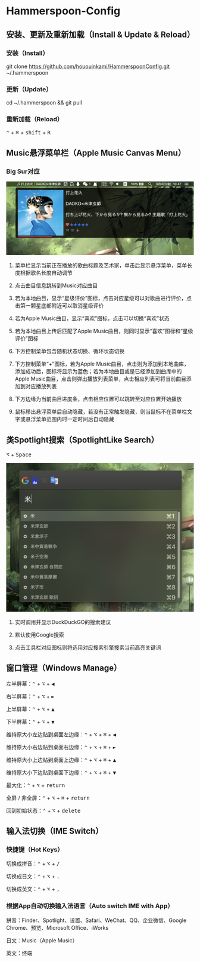 # Hammerspoon-Config

## 安装、更新及重新加载（Install & Update & Reload）

### 安装（Install）

git clone https://github.com/hououinkami/HammerspoonConfig.git ~/.hammerspoon

### 更新（Update）

cd ~/.hammerspoon && git pull

### 重新加载（Reload）

<kbd>⌃</kbd> + <kbd>⌘</kbd> + <kbd>shift</kbd> + <kbd>R</kbd>

## Music悬浮菜单栏（Apple Music Canvas Menu）

### Big Sur对应

![image](https://github.com/hououinkami/HammerspoonConfig/raw/master/image/README/Music.png)

1. 菜单栏显示当前正在播放的歌曲标题及艺术家，单击后显示悬浮菜单，菜单长度根据歌名长度自动调节

2. 点击曲目信息跳转到Music对应曲目

3. 若为本地曲目，显示“星级评价”图标，点击对应星级可以对歌曲进行评价，点击第一颗星底部附近可以取消星级评价

4. 若为Apple Music曲目，显示“喜欢”图标，点击可以切换“喜欢”状态

5. 若为本地曲目上传后匹配了Apple Music曲目，则同时显示“喜欢”图标和“星级评价”图标

6. 下方控制菜单包含随机状态切换、循环状态切换

7. 下方控制菜单“+”图标，若为Apple Music曲目，点击则为添加到本地曲库，添加成功后，图标将显示为蓝色；若为本地曲目或是已经添加到曲库中的Apple Music曲目，点击则弹出播放列表菜单，点击相应列表可将当前曲目添加到对应播放列表

8. 下方边缘为当前曲目进度条，点击相应位置可以跳转至对应位置开始播放

9. 鼠标移出悬浮菜单后自动隐藏，若没有正常触发隐藏，则当鼠标不在菜单栏文字或悬浮菜单范围内时一定时间后自动隐藏


## 类Spotlight搜索（SpotlightLike Search）

<kbd>⌥</kbd> + <kbd>Space</kbd>

![image](https://github.com/hououinkami/HammerspoonConfig/raw/master/image/README/SpotlightLike.png)

1. 实时调用并显示DuckDuckGO的搜索建议

2. 默认使用Google搜索

3. 点击工具栏对应图标则将选用对应搜索引擎搜索当前高亮关键词

## 窗口管理（Windows Manage）

左半屏幕：<kbd>⌃</kbd> + <kbd>⌥</kbd> + <kbd>◀︎</kbd>

右半屏幕：<kbd>⌃</kbd> + <kbd>⌥</kbd> + <kbd>►</kbd>

上半屏幕：<kbd>⌃</kbd> + <kbd>⌥</kbd> + <kbd>▲</kbd>

下半屏幕：<kbd>⌃</kbd> + <kbd>⌥</kbd> + <kbd>▼</kbd>

维持原大小左边贴到桌面左边缘：<kbd>⌃</kbd> + <kbd>⌥</kbd> + <kbd>⌘</kbd> + <kbd>◀︎</kbd>

维持原大小右边贴到桌面右边缘：<kbd>⌃</kbd> + <kbd>⌥</kbd> + <kbd>⌘</kbd> + <kbd>►</kbd>

维持原大小上边贴到桌面上边缘：<kbd>⌃</kbd> + <kbd>⌥</kbd> + <kbd>⌘</kbd> + <kbd>▲</kbd>

维持原大小下边贴到桌面下边缘：<kbd>⌃</kbd> + <kbd>⌥</kbd> + <kbd>⌘</kbd> + <kbd>▼</kbd>

最大化：<kbd>⌃</kbd> + <kbd>⌥</kbd> + <kbd>return</kbd>

全屏 / 非全屏：<kbd>⌃</kbd> + <kbd>⌥</kbd> + <kbd>⌘</kbd> + <kbd>return</kbd>

回到初始状态：<kbd>⌃</kbd> + <kbd>⌥</kbd> + <kbd>delete</kbd>

## 输入法切换（IME Switch）

### 快捷键（Hot Keys）

切换成拼音：<kbd>⌃</kbd> + <kbd>⌥</kbd> + <kbd>/</kbd>

切换成日文：<kbd>⌃</kbd> + <kbd>⌥</kbd> + <kbd>.</kbd>

切换成英文：<kbd>⌃</kbd> + <kbd>⌥</kbd> + <kbd>,</kbd>

### 根据App自动切换输入法语言（Auto switch IME with App）

拼音：Finder、Spotlight、设置、Safari、WeChat、QQ、企业微信、Google Chrome、预览、Microsoft Office、iWorks

日文：Music（Apple Music）

英文：终端
